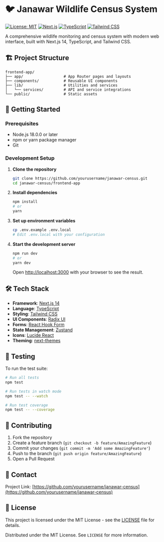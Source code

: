 # 🐦 Janawar Wildlife Census System

[![License: MIT](https://img.shields.io/badge/License-MIT-yellow.svg)](https://opensource.org/licenses/MIT)
[![Next.js](https://img.shields.io/badge/Next.js-14.0+-000000?logo=nextdotjs&logoColor=white)](https://nextjs.org/)
[![TypeScript](https://img.shields.io/badge/TypeScript-5.0+-3178C6?logo=typescript&logoColor=white)](https://www.typescriptlang.org/)
[![Tailwind CSS](https://img.shields.io/badge/Tailwind_CSS-3.3.0-06B6D4?logo=tailwindcss&logoColor=white)](https://tailwindcss.com/)

A comprehensive wildlife monitoring and census system with modern web interface, built with Next.js 14, TypeScript, and Tailwind CSS.

## 🏗️ Project Structure

```
frontend-app/
├── app/                  # App Router pages and layouts
├── components/           # Reusable UI components
├── lib/                  # Utilities and services
│   └── services/         # API and service integrations
└── public/               # Static assets
```

## 🚀 Getting Started

### Prerequisites

- Node.js 18.0.0 or later
- npm or yarn package manager
- Git

### Development Setup

1. **Clone the repository**
   ```bash
   git clone https://github.com/yourusername/janawar-census.git
   cd janawar-census/frontend-app
   ```

2. **Install dependencies**
   ```bash
   npm install
   # or
   yarn
   ```

3. **Set up environment variables**
   ```bash
   cp .env.example .env.local
   # Edit .env.local with your configuration
   ```

4. **Start the development server**
   ```bash
   npm run dev
   # or
   yarn dev
   ```

   Open [http://localhost:3000](http://localhost:3000) with your browser to see the result.

## 🛠️ Tech Stack

- **Framework**: [Next.js 14](https://nextjs.org/)
- **Language**: [TypeScript](https://www.typescriptlang.org/)
- **Styling**: [Tailwind CSS](https://tailwindcss.com/)
- **UI Components**: [Radix UI](https://www.radix-ui.com/)
- **Forms**: [React Hook Form](https://react-hook-form.com/)
- **State Management**: [Zustand](https://github.com/pmndrs/zustand)
- **Icons**: [Lucide React](https://lucide.dev/)
- **Theming**: [next-themes](https://github.com/pacocoursey/next-themes)


## 🧪 Testing

To run the test suite:

```bash
# Run all tests
npm test

# Run tests in watch mode
npm test -- --watch

# Run test coverage
npm test -- --coverage
```

## 🤝 Contributing

1. Fork the repository
2. Create a feature branch (`git checkout -b feature/AmazingFeature`)
3. Commit your changes (`git commit -m 'Add some AmazingFeature'`)
4. Push to the branch (`git push origin feature/AmazingFeature`)
5. Open a Pull Request

## 📧 Contact

Project Link: [https://github.com/yourusername/janawar-census](https://github.com/yourusername/janawar-census)

## 📝 License

This project is licensed under the MIT License - see the [LICENSE](LICENSE) file for details.

Distributed under the MIT License. See `LICENSE` for more information.
